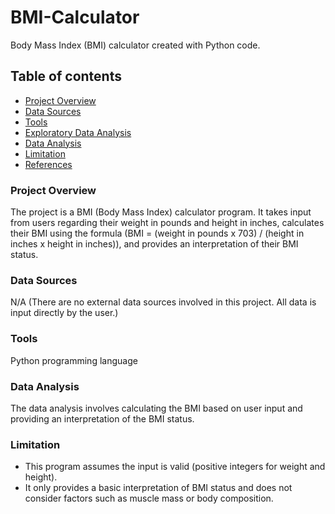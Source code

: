 # BMI-Calculator
Body Mass Index (BMI) calculator created with Python code.

## Table of contents
- [Project Overview](#project-overview) 
- [Data Sources](#data-sources)
- [Tools](#tools)
- [Exploratory Data Analysis](#exploratory-data-analysis)
- [Data Analysis](#data-analysis)
- [Limitation](#limitation)
- [References](#references)

### Project Overview

The project is a BMI (Body Mass Index) calculator program. It takes input from users regarding their weight in pounds and height in inches, calculates their BMI using the formula (BMI = (weight in pounds x 703) / (height in inches x height in inches)), and provides an interpretation of their BMI status.

### Data Sources

N/A (There are no external data sources involved in this project. All data is input directly by the user.)
 
### Tools

Python programming language

### Data Analysis
The data analysis involves calculating the BMI based on user input and providing an interpretation of the BMI status.

### Limitation
-  This program assumes the input is valid (positive integers for weight and height).
-  It only provides a basic interpretation of BMI status and does not consider factors such as muscle mass or body composition.

